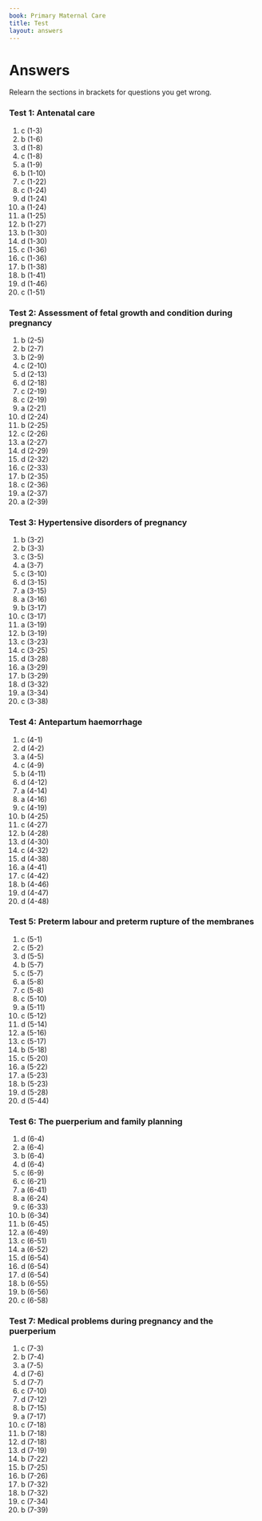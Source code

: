 ```yaml
---
book: Primary Maternal Care
title: Test
layout: answers
---
```


# Answers

Relearn the sections in brackets for questions you get wrong.

### Test 1: Antenatal care

1.	c	(1-3)
2.	b	(1-6)
3.	d	(1-8)
4.	c	(1-8)
5.	a	(1-9)
6.	b	(1-10)
7.	c	(1-22)
8.	c	(1-24)
9.	d	(1-24)
10.	a	(1-24)
11.	a	(1-25)
12.	b	(1-27)
13.	b	(1-30)
14.	d	(1-30)
15.	c	(1-36)
16.	c	(1-36)
17.	b	(1-38)
18.	b	(1-41)
19.	d	(1-46)
20.	c	(1-51)

### Test 2: Assessment of fetal growth and condition during pregnancy

1.	b	(2-5)
2.	b	(2-7)
3.	b	(2-9)
4.	c	(2-10)
5.	d	(2-13)
6.	d	(2-18)
7.	c	(2-19)
8.	c	(2-19)
9.	a	(2-21)
10.	d	(2-24)
11.	b	(2-25)
12.	c	(2-26)
13.	a	(2-27)
14.	d	(2-29)
15.	d	(2-32)
16.	c	(2-33)
17.	b	(2-35)
18.	c	(2-36)
19.	a	(2-37)
20.	a	(2-39)

### Test 3: Hypertensive disorders of pregnancy

1.	b	(3-2)
2.	b	(3-3)
3.	c	(3-5)
4.	a	(3-7)
5.	c	(3-10)
6.	d	(3-15)
7.	a	(3-15)
8.	a	(3-16)
9.	b	(3-17)
10.	c	(3-17)
11.	a	(3-19)
12.	b	(3-19)
13.	c	(3-23)
14.	c	(3-25)
15.	d	(3-28)
16.	a	(3-29)
17.	b	(3-29)
18.	d	(3-32)
19.	a	(3-34)
20.	c	(3-38)

### Test 4: Antepartum haemorrhage

1.	c	(4-1)
2.	d	(4-2)
3.	a	(4-5)
4.	c	(4-9)
5.	b	(4-11)
6.	d	(4-12)
7.	a	(4-14)
8.	a	(4-16)
9.	c	(4-19)
10.	b	(4-25)
11.	c	(4-27)
12.	b	(4-28)
13.	d	(4-30)
14.	c	(4-32)
15.	d	(4-38)
16.	a	(4-41)
17.	c	(4-42)
18.	b	(4-46)
19.	d	(4-47)
20.	d	(4-48)

### Test 5: Preterm labour and preterm rupture of the membranes

1.	c	(5-1)
2.	c	(5-2)
3.	d	(5-5)
4.	b	(5-7)
5.	c	(5-7)
6.	a	(5-8)
7.	c	(5-8)
8.	c	(5-10)
9.	a	(5-11)
10.	c	(5-12)
11.	d	(5-14)
12.	a	(5-16)
13.	c	(5-17)
14.	b	(5-18)
15.	c	(5-20)
16.	a	(5-22)
17.	a	(5-23)
18.	b	(5-23)
19.	d	(5-28)
20.	d	(5-44)

### Test 6: The puerperium and family planning

1.	d	(6-4)
2.	a	(6-4)
3.	b	(6-4)
4.	d	(6-4)
5.	c	(6-9)
6.	c	(6-21)
7.	a	(6-41)
8.	a	(6-24)
9.	c	(6-33)
10.	b	(6-34)
11.	b	(6-45)
12.	a	(6-49)
13.	c	(6-51)
14.	a	(6-52)
15.	d	(6-54)
16.	d	(6-54)
17.	d	(6-54)
18.	b	(6-55)
19.	b	(6-56)
20.	c	(6-58)

### Test 7: Medical problems during pregnancy and the puerperium

1.	c	(7-3)
2.	b	(7-4)
3.	a	(7-5)
4.	d	(7-6)
5.	d	(7-7)
6.	c	(7-10)
7.	d	(7-12)
8.	b	(7-15)
9.	a	(7-17)
10.	c	(7-18)
11.	b	(7-18)
12.	d	(7-18)
13.	d	(7-19)
14.	b	(7-22)
15.	b	(7-25)
16.	b	(7-26)
17.	b	(7-32)
18.	b	(7-32)
19.	c	(7-34)
20.	b	(7-39)